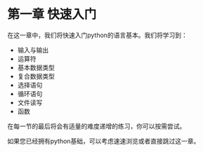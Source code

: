 # 第一章 快速入门

在这一章中，我们将快速入门python的语言基本。我们将学习到：

- 输入与输出
- 运算符
- 基本数据类型
- 复合数据类型
- 选择语句
- 循环语句
- 文件读写
- 函数

在每一节的最后将会有适量的难度递增的练习，你可以按需尝试。

如果您已经拥有python基础，可以考虑速速浏览或者直接跳过这一章。